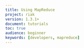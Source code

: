 ```yaml
---
title: Using MapReduce
project: riak
version: 1.3.1+
document: tutorials
toc: true
audience: beginner
keywords: [developers, mapreduce]
---
```


